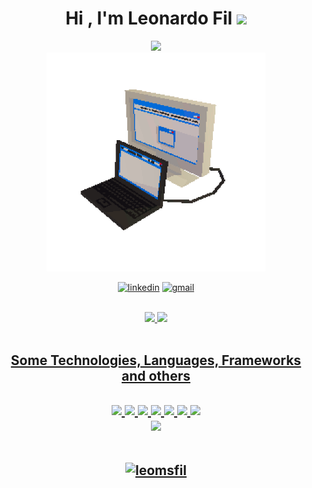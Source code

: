 <h1 align="center">Hi , I'm Leonardo Fil <img src="https://media.giphy.com/media/hvRJCLFzcasrR4ia7z/giphy.gif" width="35"></h1>

<div align="center">
<a href="https://git.io/typing-svg"><img src="https://readme-typing-svg.herokuapp.com?font=Fira+Code&pause=1000&color=268F77&background=268F770B&center=true&vCenter=true&width=435&lines=Fullstack+Developer"></a>
</div>

<div align="center">
<a><img width="350" src=/assets/computer.gif></a>
 <div/>

[![linkedin](https://img.shields.io/badge/linkedin-2AA889?style=for-the-badge&logo=linkedin&logoColor=white)](https://www.linkedin.com/in/leonardo-mendes-8aba41229)
[![gmail](https://img.shields.io/badge/gmail-2AA889?style=for-the-badge&logo=gmail&logoColor=white)](mailto:leonardo.msfil@gmail.com)
  
<br>
<div align="center">
<a href="https://github.com/leomsfil">
<img width="48%" src="https://github-readme-stats.vercel.app/api?username=leomsfil&show_icons=true&theme=gotham&include_all_commits=true&count_private=true"/>
<img width="48%" src="https://github-readme-stats.vercel.app/api/top-langs/?username=leomsfil&layout=compact&langs_count=7&theme=gotham"/>
</div>
<br>
 <h2 align="center">Some Technologies, Languages, Frameworks and others<h2/>
  
  <div align="center" >
      <img src="https://img.icons8.com/color/48/000000/figma--v1.png"/>
      <img src="https://img.icons8.com/color/48/000000/html-5--v1.png"/>
      <img src="https://img.icons8.com/color/48/000000/css3.png"/>
      <img src="https://img.icons8.com/color/48/000000/javascript--v1.png"/>
      <img src="https://img.icons8.com/color/48/000000/bootstrap.png"/>
      <img src="https://img.icons8.com/color/48/000000/git.png"/>
      <img src="https://img.icons8.com/ultraviolet/45/000000/react--v1.png"/>
  </div>
  
  
  <!--[Snake animation]--><img src="https://github.com/leomsfil/leomsfil/blob/output/github-contribution-grid-snake.svg"/>
<br>
<br>

  ![leomsfil](https://komarev.com/ghpvc/?username=leomsfil)
